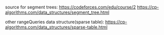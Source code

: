 source for segment trees: 
https://codeforces.com/edu/course/2 
https://cp-algorithms.com/data_structures/segment_tree.html 


other rangeQueries data structure(sparse table): 
https://cp-algorithms.com/data_structures/sparse-table.html

